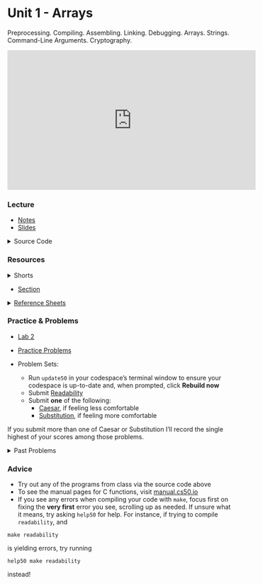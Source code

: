 # Unit 1 - Arrays

Preprocessing. Compiling. Assembling. Linking. Debugging. Arrays. Strings. Command-Line Arguments. Cryptography.

<iframe width="560" height="315" src="https://www.youtube.com/embed/4vU4aEFmTSo?si=ByG4RatAU1wt_9wH" title="YouTube video player" frameborder="0" allow="accelerometer; autoplay; clipboard-write; encrypted-media; gyroscope; picture-in-picture; web-share" referrerpolicy="strict-origin-when-cross-origin" allowfullscreen></iframe>

### Lecture

  - [Notes](https://cs50.harvard.edu/ap/2025/curriculum/x/notes/2/)
  - [Slides](https://docs.google.com/presentation/d/1puJbZeUXOk5UphIFmiq0pH0pl3Cc0PuCBULV9RhV57k/edit?usp=sharing)

  <details>
    <summary>Source Code</summary>
    <ul>
      <li><a href="https://cdn.cs50.net/2023/fall/lectures/2/src2/">Index</a></li>
      <li><a href="https://cdn.cs50.net/2023/fall/lectures/2/src2.pdf">PDF</a></li>
      <li><a href="https://cdn.cs50.net/2023/fall/lectures/2/src2.zip">Zip</a></li>
    </ul>
  </details>

### Resources

<details>  
  <summary>Shorts</summary>
  <ol>
    <li><a href="https://www.youtube.com/embed/b7-0sb-DV84">Functions</a></li>
    <li><a href="https://www.youtube.com/embed/GiFbdVGjF9I">Variables and Scope</a></li>
    <li><a href="https://cs50.harvard.edu/ap/2025/curriculum/x/shorts/debugging_step_through/">Debugging - Step Through</a></li>
    <li><a href="https://cs50.harvard.edu/ap/2025/curriculum/x/shorts/debugging_step_into/">Debugging - Step Into</a></li>
    <li><a href="https://www.youtube.com/embed/mISkNAfWl8k">Arrays</a></li>
    <li><a href="https://www.youtube.com/embed/AI6Ccfno6Pk">Command Line Arguments</a></li>
  </ol>
</details>

- [Section](https://cs50.harvard.edu/ap/2025/curriculum/x/sections/2/)

<details>  
  <summary><a href="\apcsp\assets\pdfs\ch2_ref_sheets.pdf">Reference Sheets</a></summary>
  <ul>
    <li><a href="\apcsp\assets\pdfs\compiling.pdf">Compiling</a></li>
    <li><a href="\apcsp\assets\pdfs\bugs_and_debugging.pdf">Bugs and Debugging</a></li>
    <li><a href="\apcsp\assets\pdfs\arrays_and_strings.pdf">Arrays and Strings</a></li>
    <li><a href="\apcsp\assets\pdfs\command-line_interaction.pdf">Command-Line Interaction</a></li>
    <li><a href="\apcsp\assets\pdfs\typecasting.pdf">Typecasting</a></li>
    <li><a href="\apcsp\assets\pdfs\exit_codes.pdf">Exit Codes</a></li>
  </ul>
</details>

### Practice & Problems

- [Lab 2](https://cs50.harvard.edu/ap/2024/curriculum/x/labs/2/)
- [Practice Problems](https://cs50.harvard.edu/ap/2024/problems/2/)

- Problem Sets:
  - Run `update50` in your codespace’s terminal window to ensure your codespace is up-to-date and, when prompted, click **Rebuild now**
  - Submit [Readability](https://cs50.harvard.edu/ap/2025/curriculum/x/psets/2/readability/)
  - Submit **one** of the following:  
    - [Caesar](https://cs50.harvard.edu/ap/2025/curriculum/x/psets/2/caesar/), if feeling less comfortable
    - [Substitution](https://cs50.harvard.edu/ap/2025/curriculum/x/psets/2/substitution/), if feeling more comfortable

If you submit more than one of Caesar or Substitution I’ll record the single highest of your scores among those problems.

<details>  
  <summary>Past Problems</summary>
  <ul>
    <li><a href="https://cs50.harvard.edu/ap/2025/curriculum/x/psets/2/bulbs/">Bulbs</a></li>
    <li><a href="https://cs50.harvard.edu/ap/2025/curriculum/x/psets/2/wordle50/">Wordle50</a></li>
    <li><a href="https://docs.cs50.net/2019/ap/problems/calc/calc.html">Calc</a></li>
    <li><a href="https://docs.cs50.net/2019/ap/problems/crack/crack.html">Crack, for those more comfortable</a></li>
    <li><a href="https://docs.cs50.net/2019/ap/problems/vigenere/vigenere.html">Vigenère, for those more comfortable</a></li>
  </ul>
</details>



<!-- 1. [Shining](https://lab.cs50.io/candib80/cs50labs/c/shining/)
2. [Array Countdown](https://lab.cs50.io/candib80/cs50labs/c/arrayCountdown/)
3. [Garbage Values](https://lab.cs50.io/candib80/cs50labs/c/garbage/)
3. [Decode](https://lab.cs50.io/candib80/cs50labs/c/decode/)
4. [Old Friends](https://lab.cs50.io/candib80/cs50labs/c/oldFriends/)
5. [Lab 2](\apcsp\psets\scrabble)
 -->

### Advice

- Try out any of the programs from class via the source code above
- To see the manual pages for C functions, visit [manual.cs50.io](https://manual.cs50.io/)
- If you see any errors when compiling your code with `make`, focus first on fixing the **very first** error you see, scrolling up as needed. If unsure what it means, try asking `help50` for help. For instance, if trying to compile `readability`, and 
```
make readability
```
is yielding errors, try running
```
help50 make readability
```
instead!